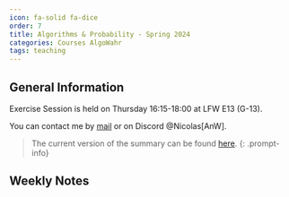 ```yaml
---
icon: fa-solid fa-dice
order: 7
title: Algorithms & Probability - Spring 2024
categories: Courses AlgoWahr
tags: teaching
---
```


## General Information

Exercise Session is held on Thursday 16:15-18:00 at LFW E13 (G-13).

You can contact me by [mail](mailto:nwehrl@student.ethz.ch) or on Discord @Nicolas[AnW].

>The current version of the summary can be found [here](..\assets\documents\AlgoWahr\AnW23_PVW_final.pdf).
{: .prompt-info}

## Weekly Notes


